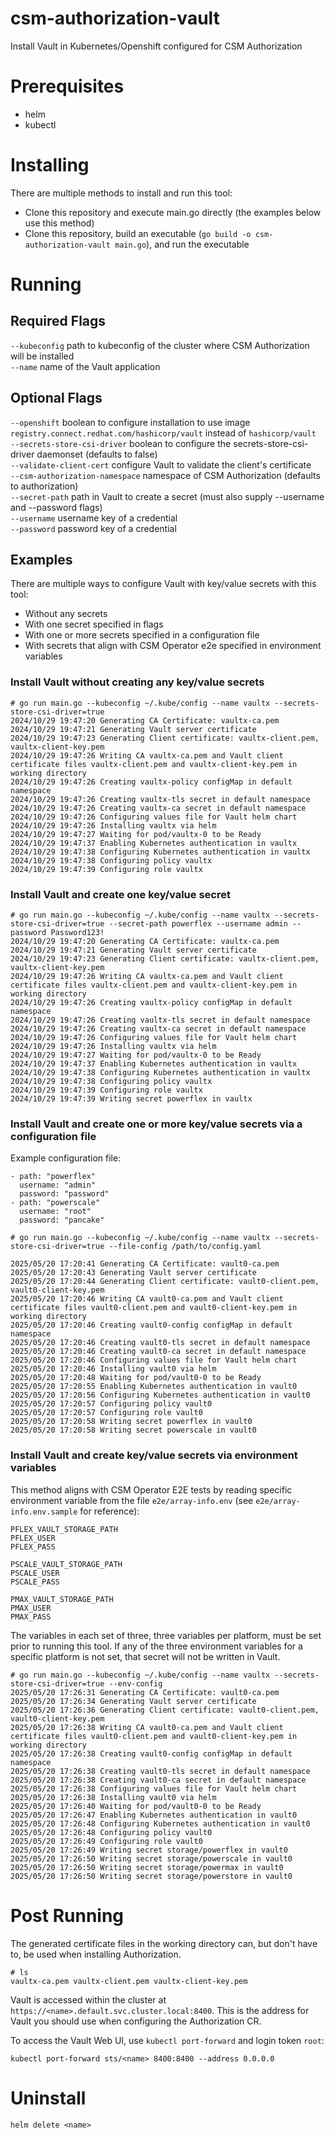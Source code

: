 # csm-authorization-vault
Install Vault in Kubernetes/Openshift configured for CSM Authorization

# Prerequisites
- helm
- kubectl

# Installing
There are multiple methods to install and run this tool:

- Clone this repository and execute main.go directly (the examples below use this method)
- Clone this repository, build an executable (`go build -o csm-authorization-vault main.go`), and run the executable

# Running
## Required Flags
`--kubeconfig` path to kubeconfig of the cluster where CSM Authorization will be installed\
`--name`       name of the Vault application

## Optional Flags
`--openshift`                   boolean to configure installation to use image `registry.connect.redhat.com/hashicorp/vault` instead of `hashicorp/vault`\
`--secrets-store-csi-driver`    boolean to configure the secrets-store-csi-driver daemonset (defaults to false)\
`--validate-client-cert`        configure Vault to validate the client's certificate\
`--csm-authorization-namespace` namespace of CSM Authorization (defaults to authorization)\
`--secret-path`                 path in Vault to create a secret (must also supply --username and --password flags)\
`--username`                    username key of a credential\
`--password`                    password key of a credential

## Examples
There are multiple ways to configure Vault with key/value secrets with this tool:

- Without any secrets
- With one secret specified in flags
- With one or more secrets specified in a configuration file
- With secrets that align with CSM Operator e2e specified in environment variables

### Install Vault without creating any key/value secrets
```
# go run main.go --kubeconfig ~/.kube/config --name vaultx --secrets-store-csi-driver=true
2024/10/29 19:47:20 Generating CA Certificate: vaultx-ca.pem
2024/10/29 19:47:21 Generating Vault server certificate
2024/10/29 19:47:23 Generating Client certificate: vaultx-client.pem, vaultx-client-key.pem
2024/10/29 19:47:26 Writing CA vaultx-ca.pem and Vault client certificate files vaultx-client.pem and vaultx-client-key.pem in working directory
2024/10/29 19:47:26 Creating vaultx-policy configMap in default namespace
2024/10/29 19:47:26 Creating vaultx-tls secret in default namespace
2024/10/29 19:47:26 Creating vaultx-ca secret in default namespace
2024/10/29 19:47:26 Configuring values file for Vault helm chart
2024/10/29 19:47:26 Installing vaultx via helm
2024/10/29 19:47:27 Waiting for pod/vaultx-0 to be Ready
2024/10/29 19:47:37 Enabling Kubernetes authentication in vaultx
2024/10/29 19:47:38 Configuring Kubernetes authentication in vaultx
2024/10/29 19:47:38 Configuring policy vaultx
2024/10/29 19:47:39 Configuring role vaultx
```

### Install Vault and create one key/value secret
```
# go run main.go --kubeconfig ~/.kube/config --name vaultx --secrets-store-csi-driver=true --secret-path powerflex --username admin --password Password123!
2024/10/29 19:47:20 Generating CA Certificate: vaultx-ca.pem
2024/10/29 19:47:21 Generating Vault server certificate
2024/10/29 19:47:23 Generating Client certificate: vaultx-client.pem, vaultx-client-key.pem
2024/10/29 19:47:26 Writing CA vaultx-ca.pem and Vault client certificate files vaultx-client.pem and vaultx-client-key.pem in working directory
2024/10/29 19:47:26 Creating vaultx-policy configMap in default namespace
2024/10/29 19:47:26 Creating vaultx-tls secret in default namespace
2024/10/29 19:47:26 Creating vaultx-ca secret in default namespace
2024/10/29 19:47:26 Configuring values file for Vault helm chart
2024/10/29 19:47:26 Installing vaultx via helm
2024/10/29 19:47:27 Waiting for pod/vaultx-0 to be Ready
2024/10/29 19:47:37 Enabling Kubernetes authentication in vaultx
2024/10/29 19:47:38 Configuring Kubernetes authentication in vaultx
2024/10/29 19:47:38 Configuring policy vaultx
2024/10/29 19:47:39 Configuring role vaultx
2024/10/29 19:47:39 Writing secret powerflex in vaultx
```

### Install Vault and create one or more key/value secrets via a configuration file

Example configuration file:
```
- path: "powerflex"
  username: "admin"
  password: "password"
- path: "powerscale"
  username: "root"
  password: "pancake"
```

```
# go run main.go --kubeconfig ~/.kube/config --name vaultx --secrets-store-csi-driver=true --file-config /path/to/config.yaml

2025/05/20 17:20:41 Generating CA Certificate: vault0-ca.pem
2025/05/20 17:20:43 Generating Vault server certificate
2025/05/20 17:20:44 Generating Client certificate: vault0-client.pem, vault0-client-key.pem
2025/05/20 17:20:46 Writing CA vault0-ca.pem and Vault client certificate files vault0-client.pem and vault0-client-key.pem in working directory
2025/05/20 17:20:46 Creating vault0-config configMap in default namespace
2025/05/20 17:20:46 Creating vault0-tls secret in default namespace
2025/05/20 17:20:46 Creating vault0-ca secret in default namespace
2025/05/20 17:20:46 Configuring values file for Vault helm chart
2025/05/20 17:20:46 Installing vault0 via helm
2025/05/20 17:20:48 Waiting for pod/vault0-0 to be Ready
2025/05/20 17:20:55 Enabling Kubernetes authentication in vault0
2025/05/20 17:20:56 Configuring Kubernetes authentication in vault0
2025/05/20 17:20:57 Configuring policy vault0
2025/05/20 17:20:57 Configuring role vault0
2025/05/20 17:20:58 Writing secret powerflex in vault0
2025/05/20 17:20:58 Writing secret powerscale in vault0
```

### Install Vault and create key/value secrets via environment variables

This method aligns with CSM Operator E2E tests by reading specific environment variable from the file `e2e/array-info.env` (see `e2e/array-info.env.sample` for reference):

```
PFLEX_VAULT_STORAGE_PATH
PFLEX_USER
PFLEX_PASS

PSCALE_VAULT_STORAGE_PATH
PSCALE_USER
PSCALE_PASS

PMAX_VAULT_STORAGE_PATH
PMAX_USER
PMAX_PASS
```

The variables in each set of three, three variables per platform, must be set prior to running this tool. If any of the three environment variables for a specific platform is not set, that secret will not be written in Vault.

```
# go run main.go --kubeconfig ~/.kube/config --name vaultx --secrets-store-csi-driver=true --env-config
2025/05/20 17:26:31 Generating CA Certificate: vault0-ca.pem
2025/05/20 17:26:34 Generating Vault server certificate
2025/05/20 17:26:36 Generating Client certificate: vault0-client.pem, vault0-client-key.pem
2025/05/20 17:26:38 Writing CA vault0-ca.pem and Vault client certificate files vault0-client.pem and vault0-client-key.pem in working directory
2025/05/20 17:26:38 Creating vault0-config configMap in default namespace
2025/05/20 17:26:38 Creating vault0-tls secret in default namespace
2025/05/20 17:26:38 Creating vault0-ca secret in default namespace
2025/05/20 17:26:38 Configuring values file for Vault helm chart
2025/05/20 17:26:38 Installing vault0 via helm
2025/05/20 17:26:40 Waiting for pod/vault0-0 to be Ready
2025/05/20 17:26:47 Enabling Kubernetes authentication in vault0
2025/05/20 17:26:48 Configuring Kubernetes authentication in vault0
2025/05/20 17:26:48 Configuring policy vault0
2025/05/20 17:26:49 Configuring role vault0
2025/05/20 17:26:49 Writing secret storage/powerflex in vault0
2025/05/20 17:26:50 Writing secret storage/powerscale in vault0
2025/05/20 17:26:50 Writing secret storage/powermax in vault0
2025/05/20 17:26:50 Writing secret storage/powerstore in vault0
```

# Post Running
The generated certificate files in the working directory can, but don't have to, be used when installing Authorization.

```
# ls
vaultx-ca.pem vaultx-client.pem vaultx-client-key.pem
```

Vault is accessed within the cluster at `https://<name>.default.svc.cluster.local:8400`. This is the address for Vault you should use when configuring the Authorization CR.

To access the Vault Web UI, use `kubectl port-forward` and login token `root`:

```
kubectl port-forward sts/<name> 8400:8400 --address 0.0.0.0
```

# Uninstall
```
helm delete <name>
```